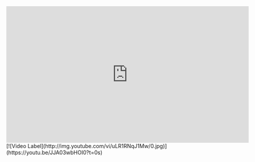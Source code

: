 <iframe width="640" height="360" src="https://youtu.be/JJA03wbHOI0" frameborder="0" gesture="media" allowfullscreen=""></iframe>
[![Video Label](http://img.youtube.com/vi/uLR1RNqJ1Mw/0.jpg)](https://youtu.be/JJA03wbHOI0?t=0s)
